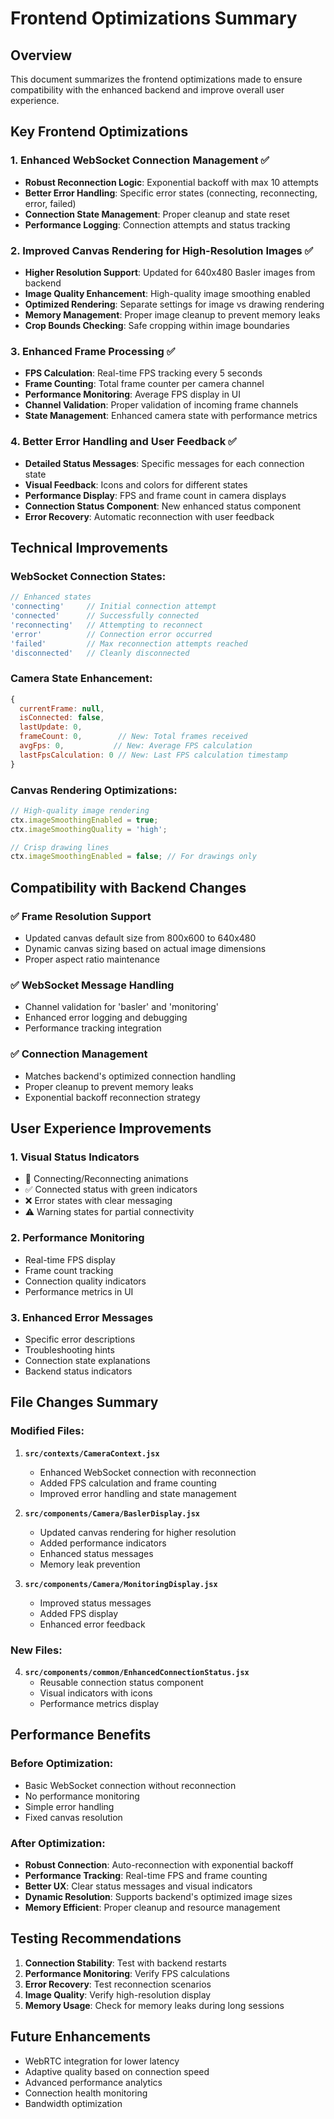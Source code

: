 # Frontend Optimizations Summary

## Overview
This document summarizes the frontend optimizations made to ensure compatibility with the enhanced backend and improve overall user experience.

## Key Frontend Optimizations

### 1. Enhanced WebSocket Connection Management ✅
- **Robust Reconnection Logic**: Exponential backoff with max 10 attempts
- **Better Error Handling**: Specific error states (connecting, reconnecting, error, failed)
- **Connection State Management**: Proper cleanup and state reset
- **Performance Logging**: Connection attempts and status tracking

### 2. Improved Canvas Rendering for High-Resolution Images ✅
- **Higher Resolution Support**: Updated for 640x480 Basler images from backend
- **Image Quality Enhancement**: High-quality image smoothing enabled
- **Optimized Rendering**: Separate settings for image vs drawing rendering
- **Memory Management**: Proper image cleanup to prevent memory leaks
- **Crop Bounds Checking**: Safe cropping within image boundaries

### 3. Enhanced Frame Processing ✅
- **FPS Calculation**: Real-time FPS tracking every 5 seconds
- **Frame Counting**: Total frame counter per camera channel
- **Performance Monitoring**: Average FPS display in UI
- **Channel Validation**: Proper validation of incoming frame channels
- **State Management**: Enhanced camera state with performance metrics

### 4. Better Error Handling and User Feedback ✅
- **Detailed Status Messages**: Specific messages for each connection state
- **Visual Feedback**: Icons and colors for different states
- **Performance Display**: FPS and frame count in camera displays
- **Connection Status Component**: New enhanced status component
- **Error Recovery**: Automatic reconnection with user feedback

## Technical Improvements

### WebSocket Connection States:
```javascript
// Enhanced states
'connecting'     // Initial connection attempt
'connected'      // Successfully connected
'reconnecting'   // Attempting to reconnect
'error'          // Connection error occurred
'failed'         // Max reconnection attempts reached
'disconnected'   // Cleanly disconnected
```

### Camera State Enhancement:
```javascript
{
  currentFrame: null,
  isConnected: false,
  lastUpdate: 0,
  frameCount: 0,        // New: Total frames received
  avgFps: 0,           // New: Average FPS calculation
  lastFpsCalculation: 0 // New: Last FPS calculation timestamp
}
```

### Canvas Rendering Optimizations:
```javascript
// High-quality image rendering
ctx.imageSmoothingEnabled = true;
ctx.imageSmoothingQuality = 'high';

// Crisp drawing lines
ctx.imageSmoothingEnabled = false; // For drawings only
```

## Compatibility with Backend Changes

### ✅ Frame Resolution Support
- Updated canvas default size from 800x600 to 640x480
- Dynamic canvas sizing based on actual image dimensions
- Proper aspect ratio maintenance

### ✅ WebSocket Message Handling
- Channel validation for 'basler' and 'monitoring'
- Enhanced error logging and debugging
- Performance tracking integration

### ✅ Connection Management
- Matches backend's optimized connection handling
- Proper cleanup to prevent memory leaks
- Exponential backoff reconnection strategy

## User Experience Improvements

### 1. **Visual Status Indicators**
- 🔄 Connecting/Reconnecting animations
- ✅ Connected status with green indicators
- ❌ Error states with clear messaging
- ⚠️ Warning states for partial connectivity

### 2. **Performance Monitoring**
- Real-time FPS display
- Frame count tracking
- Connection quality indicators
- Performance metrics in UI

### 3. **Enhanced Error Messages**
- Specific error descriptions
- Troubleshooting hints
- Connection state explanations
- Backend status indicators

## File Changes Summary

### Modified Files:
1. **`src/contexts/CameraContext.jsx`**
   - Enhanced WebSocket connection with reconnection
   - Added FPS calculation and frame counting
   - Improved error handling and state management

2. **`src/components/Camera/BaslerDisplay.jsx`**
   - Updated canvas rendering for higher resolution
   - Added performance indicators
   - Enhanced status messages
   - Memory leak prevention

3. **`src/components/Camera/MonitoringDisplay.jsx`**
   - Improved status messages
   - Added FPS display
   - Enhanced error feedback

### New Files:
4. **`src/components/common/EnhancedConnectionStatus.jsx`**
   - Reusable connection status component
   - Visual indicators with icons
   - Performance metrics display

## Performance Benefits

### Before Optimization:
- Basic WebSocket connection without reconnection
- No performance monitoring
- Simple error handling
- Fixed canvas resolution

### After Optimization:
- **Robust Connection**: Auto-reconnection with exponential backoff
- **Performance Tracking**: Real-time FPS and frame counting
- **Better UX**: Clear status messages and visual indicators
- **Dynamic Resolution**: Supports backend's optimized image sizes
- **Memory Efficient**: Proper cleanup and resource management

## Testing Recommendations

1. **Connection Stability**: Test with backend restarts
2. **Performance Monitoring**: Verify FPS calculations
3. **Error Recovery**: Test reconnection scenarios
4. **Image Quality**: Verify high-resolution display
5. **Memory Usage**: Check for memory leaks during long sessions

## Future Enhancements

- WebRTC integration for lower latency
- Adaptive quality based on connection speed
- Advanced performance analytics
- Connection health monitoring
- Bandwidth optimization
